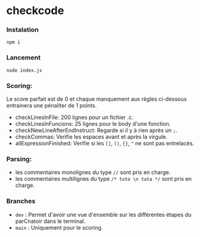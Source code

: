# checkcode

### Instalation

```
npm i
```

### Lancement
```
node index.js
```

### Scoring:

Le score parfait est de 0 et chaque manquement aux règles ci-dessous entrainera une pénaliter de 1 points.

- checkLinesInFile: 200 lignes pour un fichier .c.
- checkLinesInFuncions: 25 lignes pour le body d'une fonction.
- checkNewLineAfterEndInstruct: Regarde si il y à rien après un `;`.
- checkCommas: Verifie les espaces avant et après la virgule.
- allExpressionFinished: Verifie si les `[]`, `()`, `{}`, `"` ne sont pas entrelacés.

### Parsing:
- les commentaires monolignes du type `//` sont pris en charge.
- les commentaires multilignes du type `/* toto \n tata */` sont pris en charge.

### Branches
- `dev` : Permet d'avoir une vue d'ensemble sur les différentes étapes du parCnatoir dans le terminal.
- `main` : Uniquement pour le scoring.